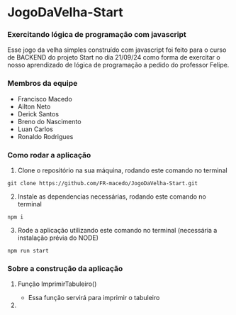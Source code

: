 # JogoDaVelha-Start

### Exercitando lógica de programação com javascript

Esse jogo da velha simples construído com javascript foi feito para o curso de BACKEND do projeto Start no dia 21/09/24 como forma de exercitar o nosso aprendizado de lógica de programação a pedido do professor Felipe.

### Membros da equipe

- Francisco Macedo
- Ailton Neto
- Derick Santos
- Breno do Nascimento
- Luan Carlos
- Ronaldo Rodrigues

### Como rodar a aplicação

1. Clone o repositório na sua máquina, rodando este comando no terminal

```
git clone https://github.com/FR-macedo/JogoDaVelha-Start.git
```

2. Instale as dependencias necessárias, rodando este comando no terminal

```
npm i
```

3. Rode a aplicação utilizando este comando no terminal (necessária a instalação prévia do NODE)

```
npm run start
```

### Sobre a construção da aplicação

1. Função ImprimirTabuleiro()

    - Essa função servirá para imprimir o tabuleiro

2.     

